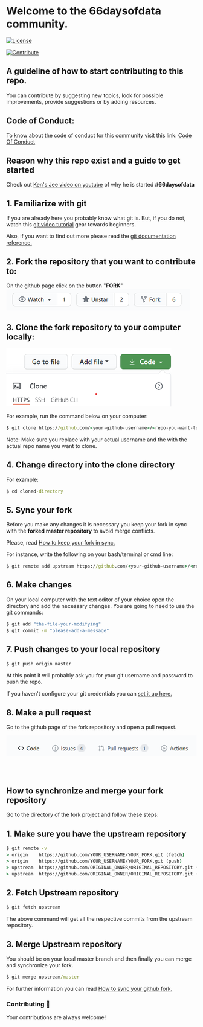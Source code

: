 # Welcome to the 66daysofdata community.

[![License](https://img.shields.io/badge/License-CC0%201.0%20Universal-brightgreen.svg?style=flat-square)](https://github.com/66daysofdata/License)

[![Contribute](https://img.shields.io/badge/PRs-Contributions%20are%20welcome-blue.svg?style=flat-square)](https://github.com/66daysofdata/Welcome-to-the-community)


## A guideline of how to start contributing to this repo.

You can contribute by suggesting new topics, look for possible improvements, provide suggestions or by adding resources.

## Code of Conduct:

To know about the code of conduct for this community visit this link: <a href = "https://github.com/66daysofdata/Code-of-conduct">Code Of Conduct</a>

## Reason why this repo exist and a guide to get started

Check out [Ken's Jee video on youtube](https://www.youtube.com/watch?v=uXLnbdHMf8w&ab_channel=KenJee) of why he is started **#66daysofdata**

## 1. Familiarize with git

If you are already here you probably know what git is. But, if you do not, watch this [git video tutorial](https://www.youtube.com/watch?v=SWYqp7iY_Tc&ab_channel=TraversyMedia) gear towards beginners.

Also, if you want to find out more please read the [git documentation reference.](https://git-scm.com/docs)

## 2. Fork the repository that you want to contribute to:

On the github page click on the button "**FORK**" ![fork](assets/fork-image.png)

## 3. Clone the fork repository to your computer locally:

![clone](assets/clone-image.png)

For example, run the command below on your computer:

```bat
$ git clone https://github.com/<your-github-username>/<repo-you-want-to-clone>.git
```

Note: Make sure you replace <your-github-username> with your actual username and the <repo-you-want-to-clone> with the actual repo name you want to clone.

## 4. Change directory into the clone directory

For example:

```bat
$ cd cloned-directory
```

## 5. Sync your fork

Before you make any changes it is necessary you keep your fork in sync with the **forked master repository** to avoid merge conflicts.

Please, read [How to keep your fork in sync.](https://www.freecodecamp.org/news/how-to-sync-your-fork-with-the-original-git-repository/)

For instance, write the following on your bash/terminal or cmd line:

```bat
$ git remote add upstream https://github.com/<your-github-username>/<repo-you-want-to-clone>.git
```

## 6. Make changes

On your local computer with the text editor of your choice open the directory and add the necessary changes. You are going to need to use the git commands:

```bat
$ git add "the-file-your-modifying"
$ git commit -m "please-add-a-message"
```

## 7. Push changes to your local repository

```bat
$ git push origin master
```

At this point it will probably ask you for your git username and password to push the repo.

If you haven't configure your git credentials you can [set it up here.](https://git-scm.com/book/en/v2/Getting-Started-First-Time-Git-Setup)

## 8. Make a pull request

Go to the github page of the fork repository and open a pull request.

![pull-request](assets/pull-request-image.png)

<br><br>

## How to synchronize and merge your fork repository

Go to the directory of the fork project and follow these steps:

## 1. Make sure you have the upstream repository

```bat
$ git remote -v
> origin	https://github.com/YOUR_USERNAME/YOUR_FORK.git (fetch)
> origin	https://github.com/YOUR_USERNAME/YOUR_FORK.git (push)
> upstream  https://github.com/ORIGINAL_OWNER/ORIGINAL_REPOSITORY.git (fetch)
> upstream  https://github.com/ORIGINAL_OWNER/ORIGINAL_REPOSITORY.git (push)

```

## 2. Fetch Upstream repository

```bat
$ git fetch upstream
```

The above command will get all the respective commits from the upstream repository.

## 3. Merge Upstream repository

You should be on your local master branch and then finally you can merge and synchronize your fork.

```bat
$ git merge upstream/master
```

For further information you can read [How to sync your github fork.](https://nearsoft.com/blog/how-to-synchronize-your-github-fork/)


### Contributing 🧡

Your contributions are always welcome!
